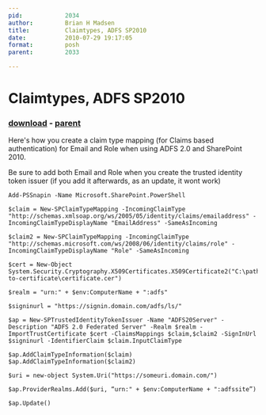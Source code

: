 ```yaml
---
pid:            2034
author:         Brian H Madsen
title:          Claimtypes, ADFS SP2010
date:           2010-07-29 19:17:05
format:         posh
parent:         2033

---
```


# Claimtypes, ADFS SP2010

### [download](Scripts\2034.ps1) - [parent](Scripts\2033.md)

Here's how you create a claim type mapping (for Claims based authentication) for Email and Role when using ADFS 2.0 and SharePoint 2010.

Be sure to add both Email and Role when you create the trusted identity token issuer (if you add it afterwards, as an update, it wont work)

```posh
Add-PSSnapin -Name Microsoft.SharePoint.PowerShell

$claim = New-SPClaimTypeMapping -IncomingClaimType "http://schemas.xmlsoap.org/ws/2005/05/identity/claims/emailaddress" -IncomingClaimTypeDisplayName "EmailAddress" -SameAsIncoming

$claim2 = New-SPClaimTypeMapping -IncomingClaimType "http://schemas.microsoft.com/ws/2008/06/identity/claims/role" -IncomingClaimTypeDisplayName "Role" -SameAsIncoming

$cert = New-Object System.Security.Cryptography.X509Certificates.X509Certificate2("C:\path-to-certificate\certificate.cer")

$realm = "urn:" + $env:ComputerName + ":adfs"

$signinurl = "https://signin.domain.com/adfs/ls/"

$ap = New-SPTrustedIdentityTokenIssuer -Name "ADFS20Server" -Description "ADFS 2.0 Federated Server" -Realm $realm -ImportTrustCertificate $cert -ClaimsMappings $claim,$claim2 -SignInUrl $signinurl -IdentifierClaim $claim.InputClaimType

$ap.AddClaimTypeInformation($claim)
$ap.AddClaimTypeInformation($claim2)

$uri = new-object System.Uri("https://someuri.domain.com/")

$ap.ProviderRealms.Add($uri, “urn:" + $env:ComputerName + ":adfssite”)

$ap.Update()
```

